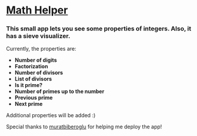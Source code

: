 # [Math Helper](https://brkdnmz.github.io/math-helper)

### This small app lets you see some properties of integers. Also, it has a sieve visualizer.

Currently, the properties are:

- **Number of digits**
- **Factorization**
- **Number of divisors**
- **List of divisors**
- **Is it prime?**
- **Number of primes up to the number**
- **Previous prime**
- **Next prime**

Additional properties will be added :)

Special thanks to [muratbiberoglu](https://github.com/muratbiberoglu) for helping me deploy the app!
